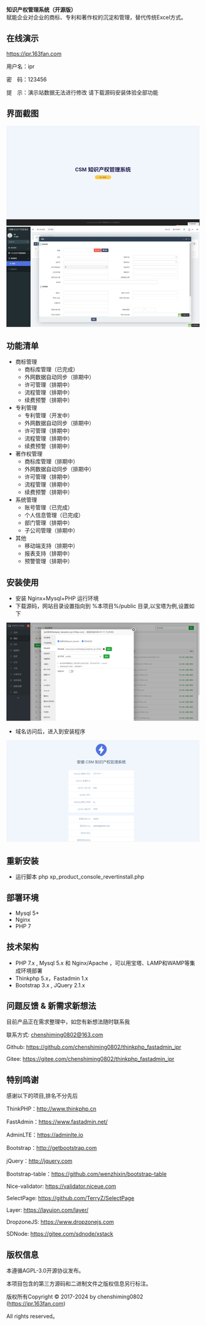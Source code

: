 <b>知识产权管理系统（开源版）</b><BR>
赋能企业对企业的商标、专利和著作权的沉淀和管理，替代传统Excel方式。

## 在线演示

https://ipr.163fan.com

用户名：ipr

密　码：123456

提　示：演示站数据无法进行修改  请下载源码安装体验全部功能

## 界面截图
![页面一](docs/images/software/pc_index_home.png)
![页面二](docs/images/software/pc_cosole_home.jpg)


## 功能清单
* 商标管理
    * 商标库管理（已完成）
    * 外网数据自动同步（排期中）
    * 许可管理（排期中）
    * 流程管理（排期中）
    * 续费预警（排期中）
* 专利管理
    * 专利管理（开发中）
    * 外网数据自动同步（排期中）
    * 许可管理（排期中）
    * 流程管理（排期中）
    * 续费预警（排期中）
* 著作权管理
    * 商标库管理（排期中）
    * 外网数据自动同步（排期中）
    * 许可管理（排期中）
    * 流程管理（排期中）
    * 续费预警（排期中）
* 系统管理
    * 账号管理（已完成）
    * 个人信息管理（已完成）
    * 部门管理（排期中）
    * 子公司管理（排期中）
* 其他
    * 移动端支持（排期中）
    * 报表支持（排期中）
    * 预警管理（排期中）

## 安装使用

* 安装 Nginx+Mysql+PHP 运行环境
* 下载源码，网站目录设置指向到 %本项目%/public 目录,以宝塔为例,设置如下

![宝塔设置路径](docs/images/install/baota_install_config_path.png)
* 域名访问后，进入到安装程序

![安装程序](docs/images/install/website_install_page.png)

## 重新安装
* 运行脚本
php xp_product_console_revertinstall.php

## 部署环境
* Mysql 5+
* Nginx
* PHP 7


## 技术架构
* PHP 7.x , Mysql 5.x 和 Nginx/Apache ，可以用宝塔、LAMP和WAMP等集成环境部署
* Thinkphp 5.x，Fastadmin 1.x
* Bootstrap 3.x , JQuery 2.1.x


## 问题反馈 & 新需求新想法

目前产品正在需求整理中，如您有新想法随时联系我

联系方式: chenshiming0802@163.com

Github: https://github.com/chenshiming0802/thinkphp_fastadmin_ipr

Gitee: https://gitee.com/chenshiming0802/thinkphp_fastadmin_ipr

## 特别鸣谢

感谢以下的项目,排名不分先后

ThinkPHP：http://www.thinkphp.cn

FastAdmin：https://www.fastadmin.net/

AdminLTE：https://adminlte.io

Bootstrap：http://getbootstrap.com

jQuery：http://jquery.com

Bootstrap-table：https://github.com/wenzhixin/bootstrap-table

Nice-validator: https://validator.niceue.com

SelectPage: https://github.com/TerryZ/SelectPage

Layer: https://layuion.com/layer/

DropzoneJS: https://www.dropzonejs.com

SDNode: https://gitee.com/sdnode/xstack


## 版权信息

本遵循AGPL-3.0开源协议发布。

本项目包含的第三方源码和二进制文件之版权信息另行标注。

版权所有Copyright © 2017-2024 by chenshiming0802 (https://ipr.163fan.com)

All rights reserved。
